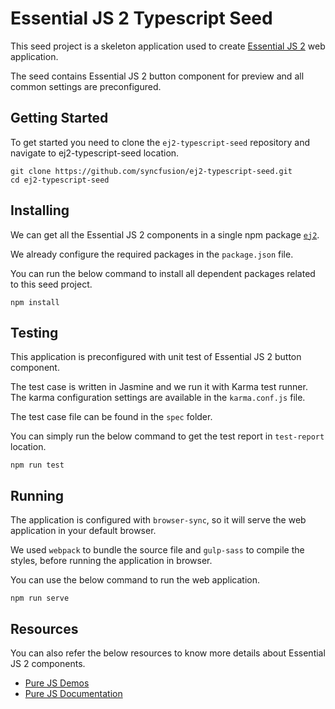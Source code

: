 # Essential JS 2 Typescript Seed

This seed project is a skeleton application used to create [Essential JS 2](https://www.syncfusion.com/products/essential-js2) web application.

The seed contains Essential JS 2 button component for preview and all common settings are preconfigured.

## Getting Started

To get started you need to clone the `ej2-typescript-seed` repository and navigate to ej2-typescript-seed location.

```
git clone https://github.com/syncfusion/ej2-typescript-seed.git
cd ej2-typescript-seed
```

## Installing

We can get all the Essential JS 2 components in a single npm package [`ej2`](https://www.npmjs.com/package/@syncfusion/ej2).

We already configure the required packages in the `package.json` file.

You can run the below command to install all dependent packages related to this seed project.

```
npm install
```

## Testing

This application is preconfigured with unit test of Essential JS 2 button component.

The test case is written in Jasmine and we run it with Karma test runner. The karma configuration settings are available in the `karma.conf.js` file.

The test case file can be found in the `spec` folder.

You can simply run the below command to get the test report in `test-report` location.

```
npm run test
```

## Running

The application is configured with `browser-sync`, so it will serve the web application in your default browser.

We used `webpack` to bundle the source file and `gulp-sass` to compile the styles, before running the application in browser.

You can use the below command to run the web application.

```
npm run serve
```

## Resources

You can also refer the below resources to know more details about Essential JS 2 components.

* [Pure JS Demos](http://ej2.syncfusion.com/demos/)
* [Pure JS Documentation](http://ej2.syncfusion.com/documentation/)
